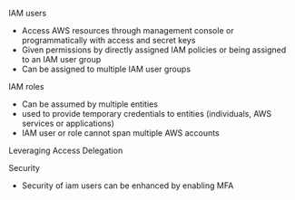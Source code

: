 IAM users  
* Access AWS resources through management console or programmatically with access and secret keys
* Given permissions by directly assigned IAM policies or being assigned to an IAM user group
* Can be assigned to multiple IAM user groups

IAM roles  
* Can be assumed by multiple entities
* used to provide temporary credentials to entities (individuals, AWS services or applications)
* IAM user or role cannot span multiple AWS accounts

Leveraging Access Delegation

Security  
* Security of iam users can be enhanced by enabling MFA




